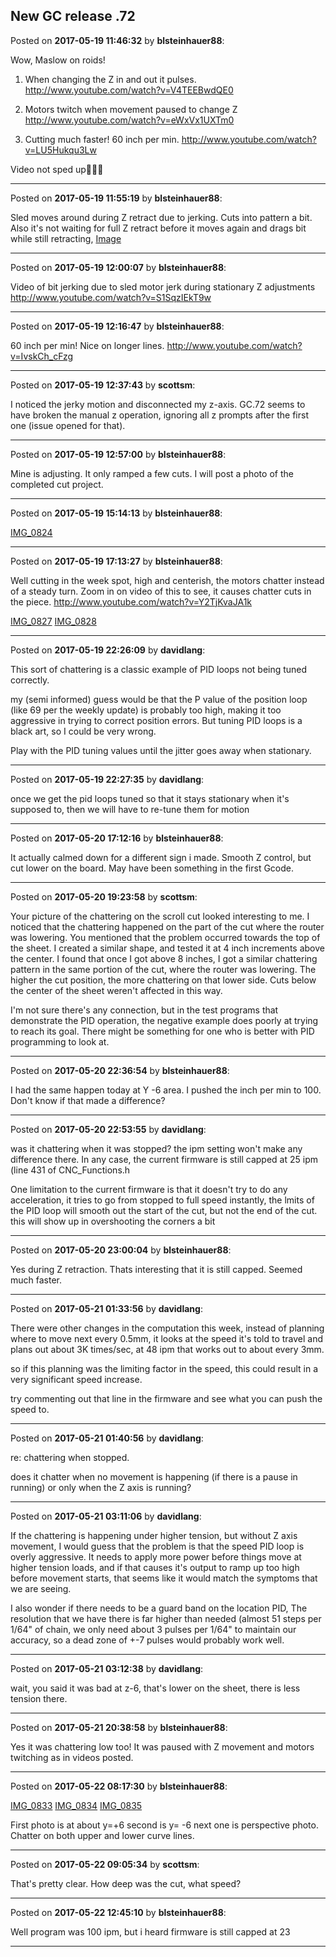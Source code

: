 ## New GC release .72
Posted on **2017-05-19 11:46:32** by **blsteinhauer88**:

Wow, Maslow on roids! 

1. When changing the Z in and out it pulses. http://www.youtube.com/watch?v=V4TEEBwdQE0



2. Motors twitch when movement paused to change Z http://www.youtube.com/watch?v=eWxVx1UXTm0



3. Cutting much faster! 60 inch per min. http://www.youtube.com/watch?v=LU5Hukqu3Lw 

Video not sped up🙂👍🏻

---

Posted on **2017-05-19 11:55:19** by **blsteinhauer88**:

Sled moves around during Z retract due to jerking. Cuts into pattern a bit. Also it's not waiting for full Z retract before it moves again and drags bit while still retracting,  [Image](../../images/Gf/cg/Gfcg_image.jpg.jpg)

---

Posted on **2017-05-19 12:00:07** by **blsteinhauer88**:

Video of bit jerking due to sled motor jerk during stationary Z adjustments http://www.youtube.com/watch?v=S1SqzIEkT9w

---

Posted on **2017-05-19 12:16:47** by **blsteinhauer88**:

60 inch per min! Nice on longer lines. http://www.youtube.com/watch?v=IvskCh_cFzg

---

Posted on **2017-05-19 12:37:43** by **scottsm**:

I noticed the jerky motion and disconnected my z-axis. GC.72 seems to have broken the manual z operation, ignoring all z prompts after the first one (issue opened for that).

---

Posted on **2017-05-19 12:57:00** by **blsteinhauer88**:

Mine is adjusting. It only ramped a few cuts. I will post a photo of the completed cut project.

---

Posted on **2017-05-19 15:14:13** by **blsteinhauer88**:

[IMG_0824](../../images/YD/dk/YDdk_img_0824.jpg.jpg)

---

Posted on **2017-05-19 17:13:27** by **blsteinhauer88**:

Well cutting in the week spot, high and centerish, the motors chatter instead of a steady  turn. Zoom in on video of this to see, it causes chatter cuts in the piece. http://www.youtube.com/watch?v=Y2TjKvaJA1k

 [IMG_0827](../../images/2g/9h/2g9h_img_0827.jpg.jpg) [IMG_0828](../../images/bK/fJ/bKfJ_img_0828.jpg.jpg)

---

Posted on **2017-05-19 22:26:09** by **davidlang**:

This sort of chattering is a classic example of PID loops not being tuned correctly.



my (semi informed) guess would be that the P value of the position loop (like 69 per the weekly update) is probably too high, making it too aggressive in trying to correct position errors. But tuning PID loops is a black art, so I could be very wrong.



Play with the PID tuning values until the jitter goes away when stationary.

---

Posted on **2017-05-19 22:27:35** by **davidlang**:

once we get the pid loops tuned so that it stays stationary when it's supposed to, then we will have to re-tune them for motion

---

Posted on **2017-05-20 17:12:16** by **blsteinhauer88**:

It actually calmed down for a different sign i made.  Smooth Z control, but cut lower on the board.  May have been something in the first Gcode.

---

Posted on **2017-05-20 19:23:58** by **scottsm**:

Your picture of the chattering on the scroll cut looked interesting to me. I noticed that the chattering happened on the part of the cut where the router was lowering. You mentioned that the problem occurred towards the top of the sheet. I created a similar shape, and tested it at 4 inch increments above the center. I found that once I got above 8 inches, I got a similar chattering pattern in the same portion of the cut, where the router was lowering. The higher the cut position, the more chattering on that lower side. Cuts below the center of the sheet weren't affected in this way. 

I'm not sure there's any connection, but in the test programs that demonstrate the PID operation, the negative example does poorly at trying to reach its goal. There might be something for one who is better with PID programming to look at.

---

Posted on **2017-05-20 22:36:54** by **blsteinhauer88**:

I had the same happen today at Y -6 area. I pushed the inch per min to 100. Don't know if that made a difference?

---

Posted on **2017-05-20 22:53:55** by **davidlang**:

was it chattering when it was stopped? the ipm setting won't make any difference there. In any case, the current firmware is still capped at 25 ipm (line 431 of CNC_Functions.h



One limitation to the current firmware is that it doesn't try to do any acceleration, it tries to go from stopped to full speed instantly, the lmits of the PID loop will smooth out the start of the cut, but not the end of the cut. this will show up in overshooting the corners a bit

---

Posted on **2017-05-20 23:00:04** by **blsteinhauer88**:

Yes during Z retraction. Thats interesting that it is still capped. Seemed much faster.

---

Posted on **2017-05-21 01:33:56** by **davidlang**:

There were other changes in the computation this week, instead of planning where to move next every 0.5mm, it looks at the speed it's told to travel and plans out about 3K times/sec, at 48 ipm that works out to about every 3mm.



so if this planning was the limiting factor in the speed, this could result in a very significant speed increase.



try commenting out that line in the firmware and see what you can push the speed to.

---

Posted on **2017-05-21 01:40:56** by **davidlang**:

re: chattering when stopped.



does it chatter when no movement is happening (if there is a pause in running) or only when the Z axis is running?

---

Posted on **2017-05-21 03:11:06** by **davidlang**:

If the chattering is happening under higher tension, but without Z axis movement, I would guess that the problem is that the speed PID loop is overly aggressive. It needs to apply more power before things move at higher tension loads, and if that causes it's output to ramp up too high before movement starts, that seems like it would match the symptoms that we are seeing.



I also wonder if there needs to be a guard band on the location PID, The resolution that we have there is far higher than needed (almost 51 steps per 1/64" of chain, we only need about 3 pulses per 1/64" to maintain our accuracy, so a dead zone of +-7 pulses would probably work well.

---

Posted on **2017-05-21 03:12:38** by **davidlang**:

wait, you said it was bad at z-6, that's lower on the sheet, there is less tension there.

---

Posted on **2017-05-21 20:38:58** by **blsteinhauer88**:

Yes it was chattering low too! It was paused with Z movement and motors twitching as in videos posted.

---

Posted on **2017-05-22 08:17:30** by **blsteinhauer88**:

[IMG_0833](../../images/fW/po/fWpo_img_0833.jpg.jpg) [IMG_0834](../../images/xK/zO/xKzO_img_0834.jpg.jpg) [IMG_0835](../../images/hw/UK/hwUK_img_0835.jpg.jpg)

First photo is at about y=+6 second is y= -6 next one is perspective photo. Chatter on both upper and lower curve lines.

---

Posted on **2017-05-22 09:05:34** by **scottsm**:

That's pretty clear. How deep was the cut, what speed?

---

Posted on **2017-05-22 12:45:10** by **blsteinhauer88**:

Well program was 100 ipm, but i heard firmware is still capped at 23

---

